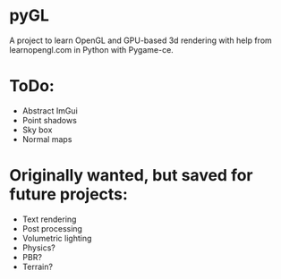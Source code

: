 # pyGL
A project to learn OpenGL and GPU-based 3d rendering with help from learnopengl.com in Python with Pygame-ce.
 
# ToDo:
- Abstract ImGui
- Point shadows
- Sky box
- Normal maps

# Originally wanted, but saved for future projects:
- Text rendering
- Post processing
- Volumetric lighting
- Physics?
- PBR?
- Terrain?
